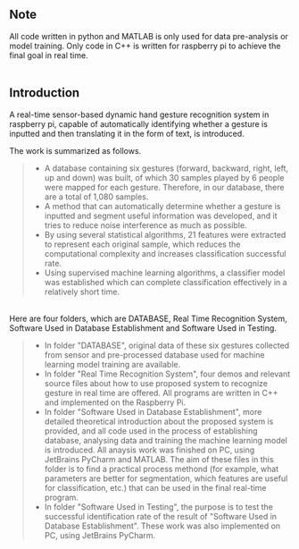 Note
--
All code written in python and MATLAB is only used for data pre-analysis or model training. Only code in C++ is written for raspberry pi to achieve the final goal in real time.<br>
<br>

Introduction
--
A real-time sensor-based dynamic hand gesture recognition system in raspberry pi, capable of automatically identifying whether a gesture is inputted and then translating it in the form of text, is introduced. <br>

The work is summarized as follows.<br>
>* A database containing six gestures (forward, backward, right, left, up and down) was built, of which 30 samples played by 6 people were mapped for each gesture. Therefore, in our database, there are a total of 1,080 samples.<br>
>* A method that can automatically determine whether a gesture is inputted and segment useful information was developed, and it tries to reduce noise interference as much as possible.<br> 
>* By using several statistical algorithms, 21 features were extracted to represent each original sample, which reduces the computational complexity and increases classification successful rate.<br>
>* Using supervised machine learning algorithms, a classifier model was established which can complete classification effectively in a relatively short time.<br>
<br>
Here are four folders, which are DATABASE, Real Time Recognition System, Software Used in Database Establishment and Software Used in Testing.<br>

>* In folder "DATABASE", original data of these six gestures collected from sensor and pre-processed database used for machine learning model training are available.<br>
>* In folder "Real Time Recognition System", four demos and relevant source files about how to use proposed system to recognize gesture in real time are offered. All programs are written in C++ and implemented on the Raspberry Pi. <br>
>* In folder "Software Used in Database Establishment", more detailed theoretical introduction about the proposed system is provided, and all code used in the process of establishing database, analysing data and training the machine learning model is introduced. All anaysis work was finished on PC, using JetBrains PyCharm and MATLAB. The aim of these files in this folder is to find a practical process methond (for example, what parameters are better for segmentation, which features are useful for classification, etc.) that can be used in the final real-time program. <br>
>* In folder "Software Used in Testing", the purpose is to test the successful identification rate of the result of "Software Used in Database Establishment". These work was also implemented on PC, using JetBrains PyCharm.<br>
